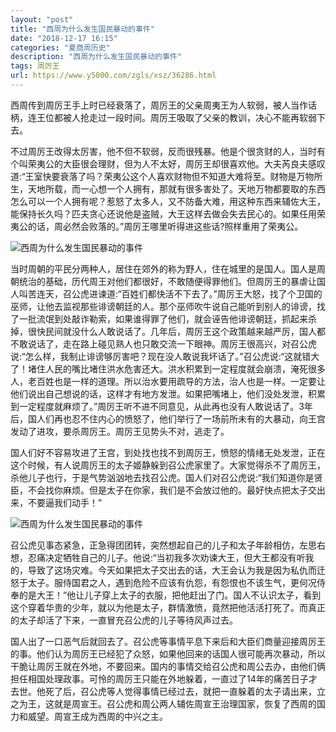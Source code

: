 ```yaml
---
layout: "post"
title: "西周为什么发生国民暴动的事件"
date: "2018-12-17 16:15"
categories: "夏商周历史"
description: "西周为什么发生国民暴动的事件"
tags: 周厉王
url: https://www.y5000.com/zgls/xsz/36286.html
---
```






西周传到周厉王手上时已经衰落了，周厉王的父亲周夷王为人软弱，被人当作话柄，连王位都被人抢走过一段时间。周厉王吸取了父亲的教训，决心不能再软弱下去。

不过周厉王改得太厉害，他不但不软弱，反而很残暴。他是个很贪财的人，当时有个叫荣夷公的大臣很会理财，但为人不太好，周厉王却很喜欢他。大夫芮良夫感叹道:“王室快要衰落了吗？荣夷公这个人喜欢财物但不知道大难将至。财物是万物所生，天地所载，而一心想一个人拥有，那就有很多害处了。天地万物都要取的东西怎么可以一个人拥有呢？惹怒了太多人，又不防备大难，用这种东西来辅佐大王，能保持长久吗？匹夫贪心还说他是盗贼，大王这样去做会失去民心的。如果任用荣夷公的话，周必然会败落的。”周厉王哪里听得进这些话?照样重用了荣夷公。

![西周为什么发生国民暴动的事件](https://img.y5000.com/uploads/allimg/181031/c63563e263f3b2decdee8a62616c343e.jpg)

当时周朝的平民分两种人，居住在郊外的称为野人，住在城里的是国人。国人是周朝统治的基础，历代周王对他们都很好，不敢随便得罪他们。但周厉王的暴虐让国人叫苦连天，召公虎进谏道:“百姓们都快活不下去了。”周厉王大怒，找了个卫国的巫师，让他去监视那些诽谤朝廷的人。那个巫师吹牛说自己能听到别人的诽谤，找了一批流氓到处敲诈勒索，如果谁得罪了他们，就会诬告他诽谤朝廷，抓起来杀掉，很快民间就没什么人敢说话了。几年后，周厉王这个政策越来越严厉，国人都不敢说话了，走在路上碰见熟人也只敢交流一下眼神。周厉王很高兴，对召公虎说:“怎么样，我制止诽谤够厉害吧？现在没人敢说我坏话了。”召公虎说:“这就错大了！堵住人民的嘴比堵住洪水危害还大。洪水积累到一定程度就会崩溃，淹死很多人，老百姓也是一样的道理。所以治水要用疏导的方法，治人也是一样。一定要让他们说出自己想说的话，这样才有地方发泄。如果把嘴堵上，他们没处发泄，积累到一定程度就麻烦了。”周厉王听不进不同意见，从此再也没有人敢说话了。3年后，国人们再也忍不住内心的愤怒了，他们举行了一场前所未有的大暴动，向王宫发动了进攻，要杀周厉王。周厉王见势头不对，逃走了。

国人们好不容易攻进了王宫，到处找也找不到周厉王，愤怒的情绪无处发泄，正在这个时候，有人说周厉王的太子姬静躲到召公虎家里了。大家觉得杀不了周厉王，杀他儿子也行，于是气势汹汹地去找召公虎。国人们对召公虎说:“我们知道你是贤臣，不会找你麻烦。但是太子在你家，我们是不会放过他的。最好快点把太子交出来，不要逼我们动手！”

![西周为什么发生国民暴动的事件](https://img.y5000.com/uploads/allimg/181031/36779f12c1757ac0e71189bb1f62b4fe.jpg)

召公虎见事态紧急，正急得团团转，突然想起自己的儿子和太子年龄相仿，左思右想，忍痛决定牺牲自己的儿子。他说:“当初我多次劝谏大王，但大王都没有听我的，导致了这场灾难。今天如果把太子交出去的话，大王会认为我是因为私仇而迁怒于太子。服侍国君之人，遇到危险不应该有仇怨，有怨恨也不该生气，更何况侍奉的是大王！”他让儿子穿上太子的衣服，把他赶出了门。国人不认识太子，看到这个穿着华贵的少年，就以为他是太子，群情激愤，竟然把他活活打死了。而真正的太子却活了下来，一直冒充召公虎的儿子等待风声过去。

国人出了一口恶气后就回去了。召公虎等事情平息下来后和大臣们商量迎接周厉王的事。他们认为周厉王已经犯了众怒，如果他回来的话国人很可能再次暴动，所以干脆让周厉王就在外地，不要回来。国内的事情交给召公虎和周公去办，由他们俩担任相国处理政事。可怜的周厉王只能在外地躲着，一直过了14年的痛苦日子才去世。他死了后，召公虎等人觉得事情已经过去，就把一直躲着的太子请出来，立之为王，这就是周宣王。召公虎和周公两人辅佐周宣王治理国家，恢复了西周的国力和威望。周宣王成为西周的中兴之主。

  
